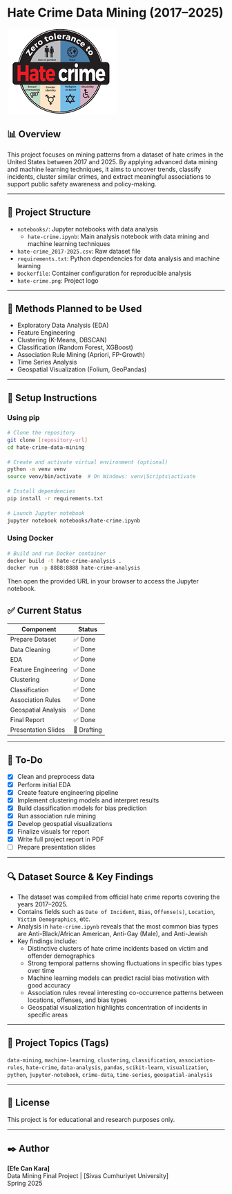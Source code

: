 # Hate Crime Data Mining (2017–2025)

![Project Icon](./hate-crime.png) <!-- Replace with correct path or GitLab-hosted image URL -->

## 📊 Overview

This project focuses on mining patterns from a dataset of hate crimes in the United States between 2017 and 2025. By applying advanced data mining and machine learning techniques, it aims to uncover trends, classify incidents, cluster similar crimes, and extract meaningful associations to support public safety awareness and policy-making.

---

## 🧱 Project Structure

- `notebooks/`: Jupyter notebooks with data analysis
  - `hate-crime.ipynb`: Main analysis notebook with data mining and machine learning techniques
- `hate-crime_2017-2025.csv`: Raw dataset file
- `requirements.txt`: Python dependencies for data analysis and machine learning
- `Dockerfile`: Container configuration for reproducible analysis
- `hate-crime.png`: Project logo

---

## 🧠 Methods Planned to be Used

- Exploratory Data Analysis (EDA)
- Feature Engineering
- Clustering (K-Means, DBSCAN)
- Classification (Random Forest, XGBoost)
- Association Rule Mining (Apriori, FP-Growth)
- Time Series Analysis
- Geospatial Visualization (Folium, GeoPandas)

---

## 🔧 Setup Instructions

### Using pip

```bash
# Clone the repository
git clone [repository-url]
cd hate-crime-data-mining

# Create and activate virtual environment (optional)
python -m venv venv
source venv/bin/activate  # On Windows: venv\Scripts\activate

# Install dependencies
pip install -r requirements.txt

# Launch Jupyter notebook
jupyter notebook notebooks/hate-crime.ipynb
```

### Using Docker

```bash
# Build and run Docker container
docker build -t hate-crime-analysis .
docker run -p 8888:8888 hate-crime-analysis
```

Then open the provided URL in your browser to access the Jupyter notebook.

## ✅ Current Status

| Component           | Status      |
| ------------------- | ----------- |
| Prepare Dataset     | ✅ Done     |
| Data Cleaning       | ✅ Done     |
| EDA                 | ✅ Done     |
| Feature Engineering | ✅ Done     |
| Clustering          | ✅ Done     |
| Classification      | ✅ Done     |
| Association Rules   | ✅ Done     |
| Geospatial Analysis | ✅ Done     |
| Final Report        | ✅ Done     |
| Presentation Slides | 🔄 Drafting |

---

## 📝 To-Do

- [x] Clean and preprocess data
- [x] Perform initial EDA
- [x] Create feature engineering pipeline
- [x] Implement clustering models and interpret results
- [x] Build classification models for bias prediction
- [x] Run association rule mining
- [x] Develop geospatial visualizations
- [x] Finalize visuals for report
- [x] Write full project report in PDF
- [ ] Prepare presentation slides

---

## 🔍 Dataset Source & Key Findings

- The dataset was compiled from official hate crime reports covering the years 2017–2025.
- Contains fields such as `Date of Incident`, `Bias`, `Offense(s)`, `Location`, `Victim Demographics`, etc.
- Analysis in `hate-crime.ipynb` reveals that the most common bias types are Anti-Black/African American, Anti-Gay (Male), and Anti-Jewish
- Key findings include:
  - Distinctive clusters of hate crime incidents based on victim and offender demographics
  - Strong temporal patterns showing fluctuations in specific bias types over time
  - Machine learning models can predict racial bias motivation with good accuracy
  - Association rules reveal interesting co-occurrence patterns between locations, offenses, and bias types
  - Geospatial visualization highlights concentration of incidents in specific areas

---

## 📌 Project Topics (Tags)

`data-mining`, `machine-learning`, `clustering`, `classification`, `association-rules`, `hate-crime`, `data-analysis`, `pandas`, `scikit-learn`, `visualization`, `python`, `jupyter-notebook`, `crime-data`, `time-series`, `geospatial-analysis`

---

## 📜 License

This project is for educational and research purposes only.

---

## ✒️ Author

**[Efe Can Kara]**  
Data Mining Final Project | [Sivas Cumhuriyet University]  
Spring 2025
